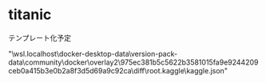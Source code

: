 # titanic

テンプレート化予定

"\\wsl.localhost\docker-desktop-data\version-pack-data\community\docker\overlay2\975ec381b5c5622b3581015fa9e9244209ceb0a415b3e0b2a8f3d5d69a9c92ca\diff\root\.kaggle\kaggle.json"
